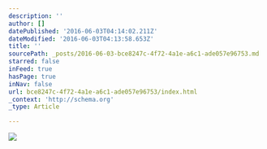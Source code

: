 ```yaml
---
description: ''
author: []
datePublished: '2016-06-03T04:14:02.211Z'
dateModified: '2016-06-03T04:13:58.653Z'
title: ''
sourcePath: _posts/2016-06-03-bce8247c-4f72-4a1e-a6c1-ade057e96753.md
starred: false
inFeed: true
hasPage: true
inNav: false
url: bce8247c-4f72-4a1e-a6c1-ade057e96753/index.html
_context: 'http://schema.org'
_type: Article

---
```

![](https://the-grid-user-content.s3-us-west-2.amazonaws.com/2ae305be-608a-486b-b7a0-759fac45e3d8.jpg)
